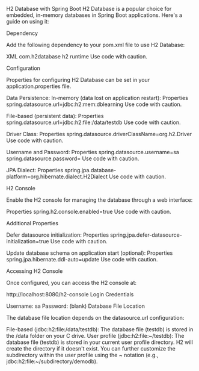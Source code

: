H2 Database with Spring Boot
H2 Database is a popular choice for embedded, in-memory databases in Spring Boot applications. Here's a guide on using it:

Dependency

Add the following dependency to your pom.xml file to use H2 Database:

XML
<dependency>
  <groupId>com.h2database</groupId>
  <artifactId>h2</artifactId>
  <scope>runtime</scope>
</dependency>
Use code with caution.

Configuration

Properties for configuring H2 Database can be set in your application.properties file.

Data Persistence:
In-memory (data lost on application restart):
Properties
spring.datasource.url=jdbc:h2:mem:dblearning
Use code with caution.

File-based (persistent data):
Properties
spring.datasource.url=jdbc:h2:file:/data/testdb
Use code with caution.

Driver Class:
Properties
spring.datasource.driverClassName=org.h2.Driver
Use code with caution.

Username and Password:
Properties
spring.datasource.username=sa
spring.datasource.password=
Use code with caution.

JPA Dialect:
Properties
spring.jpa.database-platform=org.hibernate.dialect.H2Dialect
Use code with caution.

H2 Console

Enable the H2 console for managing the database through a web interface:

Properties
spring.h2.console.enabled=true
Use code with caution.

Additional Properties

Defer datasource initialization:
Properties
spring.jpa.defer-datasource-initialization=true
Use code with caution.

Update database schema on application start (optional):
Properties
spring.jpa.hibernate.ddl-auto=update
Use code with caution.

Accessing H2 Console

Once configured, you can access the H2 console at:

http://localhost:8080/h2-console
Login Credentials

Username: sa
Password: (blank)
Database File Location

The database file location depends on the datasource.url configuration:

File-based (jdbc:h2:file:/data/testdb):
The database file (testdb) is stored in the /data folder on your C drive.
User profile (jdbc:h2:file:~/testdb):
The database file (testdb) is stored in your current user profile directory.
H2 will create the directory if it doesn't exist.
You can further customize the subdirectory within the user profile using the ~ notation (e.g., jdbc:h2:file:~/subdirectory/demodb).